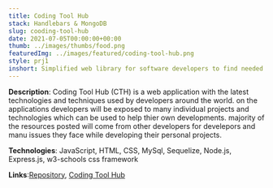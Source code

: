 ```yaml
---
title: Coding Tool Hub
stack: Handlebars & MongoDB
slug: cooding-tool-hub
date: 2021-07-05T00:00:00+00:00
thumb: ../images/thumbs/food.png
featuredImg: ../images/featured/coding-tool-hub.png
style: prj1
inshort: Simplified web library for software developers to find needed tools.
---
```


**Description**: Coding Tool Hub (CTH) is a web application with the latest technologies and techniques used by developers around the world. on the applications developers will be exposed to many individual projects and technologies which can be used to help thier own developments. majority of the resources posted will come from other developers for develepors and manu issues they face while developing their personal projects.

**Technologies**: JavaScript, HTML, CSS, MySql, Sequelize, Node.js, Express.js, w3-schools css framework

**Links**:[Repository](https://github.com/ErnestAr/Cooding-Tool-Hub), [Coding Tool Hub](https://codingtoolhub.herokuapp.com/)




